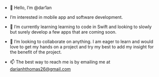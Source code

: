 - 👋 Hello, I’m @dar1an

- I’m interested in mobile app and software development. 

- 🌱 I’m currently learning learning to code in Swift and looking to slowly but surely develop a few apps that are coming soon. 

- 💞️ I’m looking to collaborate on anything. I am eager to learn and would love to get my hands on a project and try my best to add my insight for the benefit of the 
project. 

- 📫 The best way to reach me is by emailing me at darianhthomas26@gmail.com

<!---
dar1an/dar1an is a ✨ special ✨ repository because its `README.md` (this file) appears on your GitHub profile.
You can click the Preview link to take a look at your changes.
--->
